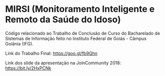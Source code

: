 # MIRSI (Monitoramento Inteligente e Remoto da Saúde do Idoso)

Código relacionado ao Trabalho de Conclusão de Curso do Bacharelado de Sistemas de Informação feito no Instituto Federal de Goiás - Câmpus Goiânia (IFG).

Link do Trabalho Final: https://goo.gl/fb9Qhn

Link dos slide da apresentação na JoinCommunity 2018: https://bit.ly/2HxPCNk
